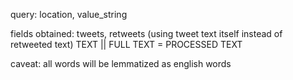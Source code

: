 query:
location, value_string

fields obtained:
tweets, retweets (using tweet text itself instead of retweeted text)
TEXT || FULL TEXT = PROCESSED TEXT

caveat: all words will be lemmatized as english words
